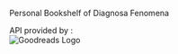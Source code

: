 Personal Bookshelf of Diagnosa Fenomena

API provided by :  
![Goodreads Logo](https://s.gr-assets.com/assets/press/thumbnail_logo-a0e66b2e27d2b52773b0ddab4e10ea4a.jpg)
